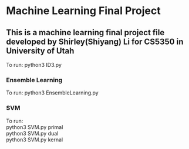 # Machine Learning Final Project
## This is a machine learning final project file developed by Shirley(Shiyang) Li for CS5350 in University of Utah
To run: python3 ID3.py</br>
### Ensemble Learning
To run: python3 EnsembleLearning.py
### SVM
To run: </br>
python3 SVM.py primal</br>
python3 SVM.py dual</br>
python3 SVM.py kernal</br>